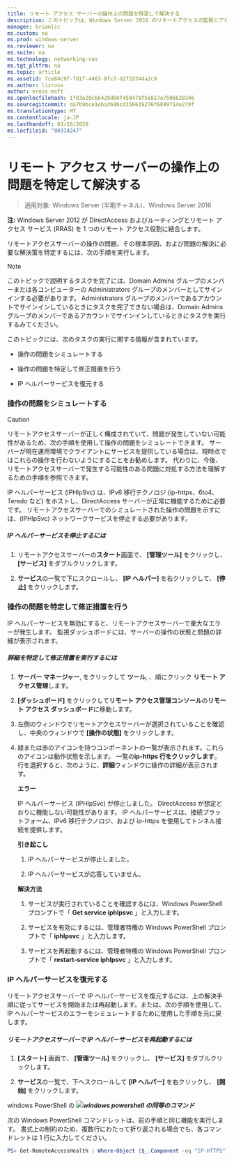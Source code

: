 ```yaml
---
title: リモート アクセス サーバーの操作上の問題を特定して解決する
description: このトピックは、Windows Server 2016 のリモートアクセスの監視とアカウンティングに関するガイドの一部です。
manager: brianlic
ms.custom: na
ms.prod: windows-server
ms.reviewer: na
ms.suite: na
ms.technology: networking-ras
ms.tgt_pltfrm: na
ms.topic: article
ms.assetid: 7ce84c9f-fd1f-4463-8fc7-d2f33344a2c9
ms.author: lizross
author: eross-msft
ms.openlocfilehash: 1fd3a20cb6429d60f450478f5e817a7506b28346
ms.sourcegitcommit: da7b9bce1eba369bcd156639276f6899714e279f
ms.translationtype: MT
ms.contentlocale: ja-JP
ms.lasthandoff: 03/26/2020
ms.locfileid: "80314247"
---
```

# <a name="identify-and-resolve-remote-access-server-operations-problems"></a>リモート アクセス サーバーの操作上の問題を特定して解決する

>適用対象: Windows Server (半期チャネル)、Windows Server 2016

**注:** Windows Server 2012 が DirectAccess およびルーティングとリモート アクセス サービス (RRAS) を 1 つのリモート アクセス役割に結合します。  
  
リモートアクセスサーバーの操作の問題、その根本原因、および問題の解決に必要な解決策を特定するには、次の手順を実行します。  
  
> [!NOTE]  
> このトピックで説明するタスクを完了には、Domain Admins グループのメンバーまたは各コンピューターの Administrators グループのメンバーとしてサインインする必要があります。 Administrators グループのメンバーであるアカウントでサインインしているときにタスクを完了できない場合は、Domain Admins グループのメンバーであるアカウントでサインインしているときにタスクを実行するみてください。  
  
このトピックには、次のタスクの実行に関する情報が含まれています。  
  
- 操作の問題をシミュレートする  
  
- 操作の問題を特定して修正措置を行う  
  
- IP ヘルパーサービスを復元する  
  
### <a name="simulate-an-operations-issue"></a><a name="BKMK_Simulate"></a>操作の問題をシミュレートする  
  
> [!CAUTION]  
> リモートアクセスサーバーが正しく構成されていて、問題が発生していない可能性があるため、次の手順を使用して操作の問題をシミュレートできます。 サーバーが現在運用環境でクライアントにサービスを提供している場合は、現時点ではこれらの操作を行わないようにすることをお勧めします。 代わりに、今後、リモートアクセスサーバーで発生する可能性のある問題に対処する方法を理解するための手順を参照できます。  
  
IP ヘルパーサービス (IPHlpSvc) は、IPv6 移行テクノロジ (ip-https、6to4、Teredo など) をホストし、DirectAccess サーバーが正常に機能するために必要です。 リモートアクセスサーバーでのシミュレートされた操作の問題を示すには、(IPHlpSvc) ネットワークサービスを停止する必要があります。  
  
##### <a name="to-stop-the-ip-helper-service"></a>IP ヘルパーサービスを停止するには  
  
1.  リモートアクセスサーバーの**スタート**画面で、 **[管理ツール]** をクリックし、 **[サービス]** をダブルクリックします。  
  
2.  **サービス**の一覧で下にスクロールし、 **[IP ヘルパー]** を右クリックして、 **[停止]** をクリックします。  
  
### <a name="identify-the-operations-issue-and-take-corrective-action"></a><a name="BKMK_Identify"></a>操作の問題を特定して修正措置を行う  
IP ヘルパーサービスを無効にすると、リモートアクセスサーバーで重大なエラーが発生します。 監視ダッシュボードには、サーバーの操作の状態と問題の詳細が表示されます。  
  
##### <a name="to-identify-the-details-and-take-corrective-action"></a>詳細を特定して修正措置を実行するには  
  
1.  **サーバー マネージャー**, をクリックして **ツール**, 、順にクリック **リモート アクセス管理**します。  
  
2.  **[ダッシュボード]** をクリックして**リモート アクセス管理コンソール**の**リモート アクセス ダッシュボード**に移動します。  
  
3.  左側のウィンドウでリモートアクセスサーバーが選択されていることを確認し、中央のウィンドウで **[操作の状態]** をクリックします。  
  
4.  緑または赤のアイコンを持つコンポーネントの一覧が表示されます。これらのアイコンは動作状態を示します。 一覧の**ip-https 行をクリックします**。 行を選択すると、次のように、**詳細**ウィンドウに操作の詳細が表示されます。  
  
    **エラー**  
  
    IP ヘルパーサービス (IPHlpSvc) が停止しました。 DirectAccess が想定どおりに機能しない可能性があります。 IP ヘルパーサービスは、接続プラットフォーム、IPv6 移行テクノロジ、および ip-https を使用してトンネル接続を提供します。  
  
    **引き起こし**  
  
    1.  IP ヘルパーサービスが停止しました。  
  
    2.  IP ヘルパーサービスが応答していません。  
  
    **解決方法**  
  
    1.  サービスが実行されていることを確認するには、Windows PowerShell プロンプトで「 **Get service iphlpsvc** 」と入力します。  
  
    2.  サービスを有効にするには、管理者特権の Windows PowerShell プロンプトで「 **iphlpsvc** 」と入力します。  
  
    3.  サービスを再起動するには、管理者特権の Windows PowerShell プロンプトで「 **restart-service iphlpsvc** 」と入力します。  
  
### <a name="restore-the-ip-helper-service"></a><a name="BKMK_Restart"></a>IP ヘルパーサービスを復元する  
リモートアクセスサーバーで IP ヘルパーサービスを復元するには、上の解決手順に従ってサービスを開始または再起動します。または、次の手順を使用して、IP ヘルパーサービスのエラーをシミュレートするために使用した手順を元に戻します。  
  
##### <a name="to-restart-the-ip-helper-service-on-the-remote-access-server"></a>リモートアクセスサーバーで IP ヘルパーサービスを再起動するには  
  
1.  **[スタート]** 画面で、 **[管理ツール]** をクリックし、 **[サービス]** をダブルクリックします。  
  
2.  **サービス**の一覧で、下へスクロールして **[IP ヘルパー]** を右クリックし、 **[開始]** をクリックします。  
  
windows PowerShell の ![](../../../media/Identify-and-resolve-Remote-Access-server-operations-problems/PowerShellLogoSmall.gif)***<em>windows powershell の同等のコマンド</em>***  
  
次の Windows PowerShell コマンドレットは、前の手順と同じ機能を実行します。 書式上の制約のため、複数行にわたって折り返される場合でも、各コマンドレットは 1 行に入力してください。  
  
```PowerShell
PS> Get-RemoteAccessHealth | Where-Object {$_.Component -eq "IP-HTTPS"} | Format-List -Property *  
```
